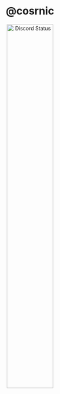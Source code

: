 <div align="center">
  <h1>@cosrnic</h1>
<a href="https://discord.com/users/508662064063971348" target="_blank">
	<img width="50%" alt="Discord Status" src="https://lanyard.cnrad.dev/api/508662064063971348?bg=1f1f1f&borderRadius=5px">
</a>
</div>

